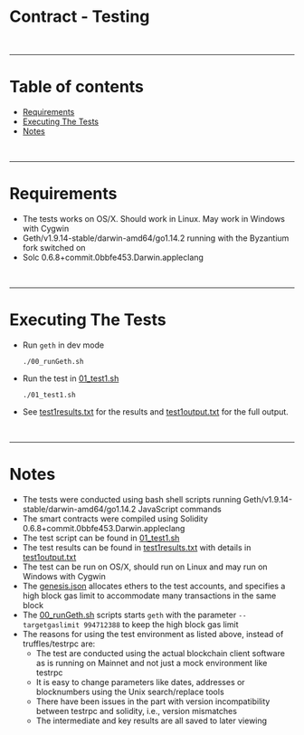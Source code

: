 # Contract - Testing

<br />

<hr />

# Table of contents

- [Requirements](#requirements)
- [Executing The Tests](#executing-the-tests)
- [Notes](#notes)

<br />

<hr />

# Requirements

- The tests works on OS/X. Should work in Linux. May work in Windows with Cygwin
- Geth/v1.9.14-stable/darwin-amd64/go1.14.2 running with the Byzantium fork switched on
- Solc 0.6.8+commit.0bbfe453.Darwin.appleclang

<br />

<hr />

# Executing The Tests

- Run `geth` in dev mode

      ./00_runGeth.sh

- Run the test in [01_test1.sh](01_test1.sh)

      ./01_test1.sh

- See [test1results.txt](test1results.txt) for the results and [test1output.txt](test1output.txt) for the full output.

<br />

<hr />

# Notes

- The tests were conducted using bash shell scripts running Geth/v1.9.14-stable/darwin-amd64/go1.14.2 JavaScript commands
- The smart contracts were compiled using Solidity 0.6.8+commit.0bbfe453.Darwin.appleclang
- The test script can be found in [01_test1.sh](01_test1.sh)
- The test results can be found in [test1results.txt](test1results.txt) with details in [test1output.txt](test1output.txt)
- The test can be run on OS/X, should run on Linux and may run on Windows with Cygwin
- The [genesis.json](genesis.json) allocates ethers to the test accounts, and specifies a high block gas limit to accommodate many transactions in the same block
- The [00_runGeth.sh](00_runGeth.sh) scripts starts `geth` with the parameter `--targetgaslimit 994712388` to keep the high block gas limit
- The reasons for using the test environment as listed above, instead of truffles/testrpc are:
  - The test are conducted using the actual blockchain client software as is running on Mainnet and not just a mock environment like testrpc
  - It is easy to change parameters like dates, addresses or blocknumbers using the Unix search/replace tools
  - There have been issues in the part with version incompatibility between testrpc and solidity, i.e., version mismatches
  - The intermediate and key results are all saved to later viewing
